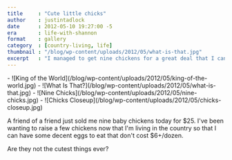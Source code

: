 ```yaml
---
title     : "Cute little chicks"
author    : justintadlock
date      : 2012-05-10 19:27:00 -5
era       : life-with-shannon
format    : gallery
category  : [country-living, life]
thumbnail : "/blog/wp-content/uploads/2012/05/what-is-that.jpg"
excerpt   : "I managed to get nine chickens for a great deal that I can raise."
---
```


<div class="block-gallery columns-2 alignwide" markdown="1">
- ![King of the World](/blog/wp-content/uploads/2012/05/king-of-the-world.jpg)
- ![What Is That?](/blog/wp-content/uploads/2012/05/what-is-that.jpg)
- ![Nine Chicks](/blog/wp-content/uploads/2012/05/nine-chicks.jpg)
- ![Chicks Closeup](/blog/wp-content/uploads/2012/05/chicks-closeup.jpg)
</div>

A friend of a friend just sold me nine baby chickens today for $25.  I've been wanting to raise a few chickens now that I'm living in the country so that I can have some decent eggs to eat that don't cost $6+/dozen.

Are they not the cutest things ever?
